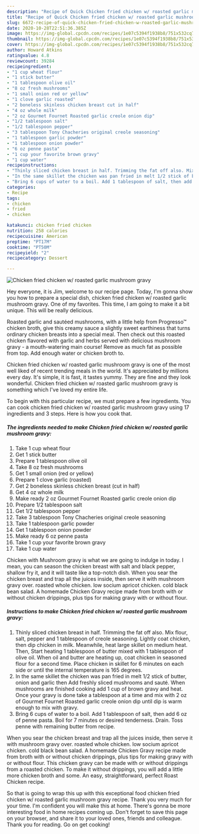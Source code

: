 ```yaml
---
description: "Recipe of Quick Chicken fried chicken w/ roasted garlic mushroom gravy"
title: "Recipe of Quick Chicken fried chicken w/ roasted garlic mushroom gravy"
slug: 6672-recipe-of-quick-chicken-fried-chicken-w-roasted-garlic-mushroom-gravy
date: 2020-10-28T22:51:36.385Z
image: https://img-global.cpcdn.com/recipes/1e07c5394f1938b8/751x532cq70/chicken-fried-chicken-w-roasted-garlic-mushroom-gravy-recipe-main-photo.jpg
thumbnail: https://img-global.cpcdn.com/recipes/1e07c5394f1938b8/751x532cq70/chicken-fried-chicken-w-roasted-garlic-mushroom-gravy-recipe-main-photo.jpg
cover: https://img-global.cpcdn.com/recipes/1e07c5394f1938b8/751x532cq70/chicken-fried-chicken-w-roasted-garlic-mushroom-gravy-recipe-main-photo.jpg
author: Howard Atkins
ratingvalue: 4.8
reviewcount: 39284
recipeingredient:
- "1 cup wheat flour"
- "1 stick butter"
- "1 tablespoon olive oil"
- "8 oz fresh mushrooms"
- "1 small onion red or yellow"
- "1 clove garlic roasted"
- "2 boneless skinless chicken breast cut in half"
- "4 oz whole milk"
- "2 oz Gourmet Fournet Roasted garlic creole onion dip"
- "1/2 tablespoon salt"
- "1/2 tablespoon pepper"
- "3 tablespoon Tony Chacheries original creole seasoning"
- "1 tablespoon garlic powder"
- "1 tablespoon onion powder"
- "6 oz penne pasta"
- "1 cup your favorite brown gravy"
- "1 cup water"
recipeinstructions:
- "Thinly sliced chicken breast in half. Trimming the fat off also. Mix flour, salt, pepper and 1 tablespoon of creole seasoning. Lightly coat chicken, then dip chicken in milk. Meanwhile, heat large skillet on medium heat. Then, Start heating 1 tablespoon of butter mixed with 1 tablespoon of olive oil. When oil and butter are heating up, coat chicken in seasoned flour for a second time. Place chicken in skillet for 6 minutes on each side or until the internal temperature is 165 degrees."
- "In the same skillet the chicken was pan fried in melt 1/2 stick of butter, onion and garlic then Add freshly sliced mushrooms and sauté. When mushrooms are finished cooking add 1 cup of brown gravy and heat. Once your gravy is done take a tablespoon at a time and mix with 2 oz of Gourmet Fournet Roasted garlic creole onion dip until dip is warm enough to mix with gravy."
- "Bring 6 cups of water to a boil. Add 1 tablespoon of salt, then add 6 oz of penne pasta. Boil for 7 minutes or desired tenderness. Drain. Toss penne with remaining butter from recipe."
categories:
- Recipe
tags:
- chicken
- fried
- chicken

katakunci: chicken fried chicken 
nutrition: 258 calories
recipecuisine: American
preptime: "PT17M"
cooktime: "PT50M"
recipeyield: "2"
recipecategory: Dessert

---
```



![Chicken fried chicken w/ roasted garlic mushroom gravy](https://img-global.cpcdn.com/recipes/1e07c5394f1938b8/751x532cq70/chicken-fried-chicken-w-roasted-garlic-mushroom-gravy-recipe-main-photo.jpg)

Hey everyone, it is Jim, welcome to our recipe page. Today, I'm gonna show you how to prepare a special dish, chicken fried chicken w/ roasted garlic mushroom gravy. One of my favorites. This time, I am going to make it a bit unique. This will be really delicious.

Roasted garlic and sautéed mushrooms, with a little help from Progresso™ chicken broth, give this creamy sauce a slightly sweet earthiness that turns ordinary chicken breasts into a special meal. Then check out this roasted chicken flavored with garlic and herbs served with delicious mushroom gravy - a mouth-watering main course! Remove as much fat as possible from top. Add enough water or chicken broth to.

Chicken fried chicken w/ roasted garlic mushroom gravy is one of the most well liked of recent trending meals in the world. It's appreciated by millions every day. It's simple, it is fast, it tastes yummy. They are fine and they look wonderful. Chicken fried chicken w/ roasted garlic mushroom gravy is something which I've loved my entire life.


To begin with this particular recipe, we must prepare a few ingredients. You can cook chicken fried chicken w/ roasted garlic mushroom gravy using 17 ingredients and 3 steps. Here is how you cook that.

<!--inarticleads1-->

##### The ingredients needed to make Chicken fried chicken w/ roasted garlic mushroom gravy:

1. Take 1 cup wheat flour
1. Get 1 stick butter
1. Prepare 1 tablespoon olive oil
1. Take 8 oz fresh mushrooms
1. Get 1 small onion (red or yellow)
1. Prepare 1 clove garlic (roasted)
1. Get 2 boneless skinless chicken breast (cut in half)
1. Get 4 oz whole milk
1. Make ready 2 oz Gourmet Fournet Roasted garlic creole onion dip
1. Prepare 1/2 tablespoon salt
1. Get 1/2 tablespoon pepper
1. Take 3 tablespoon Tony Chacheries original creole seasoning
1. Take 1 tablespoon garlic powder
1. Get 1 tablespoon onion powder
1. Make ready 6 oz penne pasta
1. Take 1 cup your favorite brown gravy
1. Take 1 cup water


Chicken with Mushroom gravy is what we are going to indulge in today. I mean, you can season the chicken breast with salt and black pepper, shallow fry it, and it will taste like a top-notch dish. When you sear the chicken breast and trap all the juices inside, then serve it with mushroom gravy over. roasted whole chicken. low socium apricot chicken. cold black bean salad. A homemade Chicken Gravy recipe made from broth with or without chicken drippings, plus tips for making gravy with or without flour. 

<!--inarticleads2-->

##### Instructions to make Chicken fried chicken w/ roasted garlic mushroom gravy:

1. Thinly sliced chicken breast in half. Trimming the fat off also. Mix flour, salt, pepper and 1 tablespoon of creole seasoning. Lightly coat chicken, then dip chicken in milk. Meanwhile, heat large skillet on medium heat. Then, Start heating 1 tablespoon of butter mixed with 1 tablespoon of olive oil. When oil and butter are heating up, coat chicken in seasoned flour for a second time. Place chicken in skillet for 6 minutes on each side or until the internal temperature is 165 degrees.
1. In the same skillet the chicken was pan fried in melt 1/2 stick of butter, onion and garlic then Add freshly sliced mushrooms and sauté. When mushrooms are finished cooking add 1 cup of brown gravy and heat. Once your gravy is done take a tablespoon at a time and mix with 2 oz of Gourmet Fournet Roasted garlic creole onion dip until dip is warm enough to mix with gravy.
1. Bring 6 cups of water to a boil. Add 1 tablespoon of salt, then add 6 oz of penne pasta. Boil for 7 minutes or desired tenderness. Drain. Toss penne with remaining butter from recipe.


When you sear the chicken breast and trap all the juices inside, then serve it with mushroom gravy over. roasted whole chicken. low socium apricot chicken. cold black bean salad. A homemade Chicken Gravy recipe made from broth with or without chicken drippings, plus tips for making gravy with or without flour. This chicken gravy can be made with or without drippings from a roasted chicken. To make it without drippings, you will add a little more chicken broth and some. An easy, straightforward, perfect Roast Chicken recipe. 

So that is going to wrap this up with this exceptional food chicken fried chicken w/ roasted garlic mushroom gravy recipe. Thank you very much for your time. I'm confident you will make this at home. There's gonna be more interesting food in home recipes coming up. Don't forget to save this page on your browser, and share it to your loved ones, friends and colleague. Thank you for reading. Go on get cooking!
